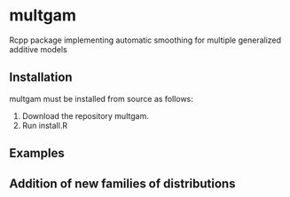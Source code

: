 # multgam
Rcpp package implementing automatic smoothing for multiple generalized additive models

## Installation
multgam must be installed from source as follows: 
1. Download the repository multgam.
2. Run install.R


## Examples

## Addition of new families of distributions

